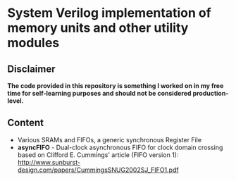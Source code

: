 # System Verilog implementation of memory units and other utility modules
## Disclaimer
**The code provided in this repository is something I worked on in my free time for self-learning purposes and should not be considered production-level.**
## Content
* Various SRAMs and FIFOs, a generic synchronous Register File
* **asyncFIFO** - Dual-clock asynchronous FIFO for clock domain crossing based on Clifford E. Cummings' article (FIFO version 1): http://www.sunburst-design.com/papers/CummingsSNUG2002SJ_FIFO1.pdf
